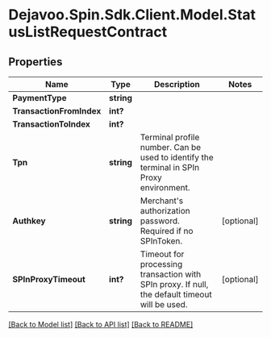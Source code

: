 # Dejavoo.Spin.Sdk.Client.Model.StatusListRequestContract
## Properties

Name | Type | Description | Notes
------------ | ------------- | ------------- | -------------
**PaymentType** | **string** |  | 
**TransactionFromIndex** | **int?** |  | 
**TransactionToIndex** | **int?** |  | 
**Tpn** | **string** | Terminal profile number.  Can be used to identify the terminal in SPIn Proxy environment. | 
**Authkey** | **string** | Merchant&#x27;s authorization password. Required if no SPInToken. | [optional] 
**SPInProxyTimeout** | **int?** | Timeout for processing transaction with SPIn proxy. If null, the default timeout will be used. | [optional] 

[[Back to Model list]](../README.md#documentation-for-models) [[Back to API list]](../README.md#documentation-for-api-endpoints) [[Back to README]](../README.md)

